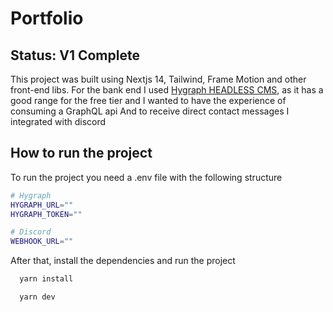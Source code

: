 # Portfolio
## Status: V1 Complete

This project was built using Nextjs 14, Tailwind, Frame Motion and other front-end libs.
For the bank end I used [Hygraph HEADLESS CMS](hygraph.com), as it has a good range for the free tier and I wanted to have the experience of consuming a GraphQL api
And to receive direct contact messages I integrated with discord

## How to run the project
To run the project you need a .env file with the following structure
```bash
# Hygraph
HYGRAPH_URL=""
HYGRAPH_TOKEN=""

# Discord
WEBHOOK_URL=""
```

After that, install the dependencies and run the project
```bash
  yarn install

  yarn dev
```